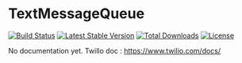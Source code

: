 TextMessageQueue
================

[![Build Status](https://img.shields.io/travis/smart-io/text-message-queue/master.svg?style=flat)](https://travis-ci.org/smart-io/text-message-queue)
[![Latest Stable Version](http://img.shields.io/packagist/v/smart-io/text-message-queue.svg?style=flat)](https://packagist.org/packages/smart-io/text-message-queue)
[![Total Downloads](https://img.shields.io/packagist/dm/smart-io/text-message-queue.svg?style=flat)](https://packagist.org/packages/smart-io/text-message-queue)
[![License](https://img.shields.io/packagist/l/smart-io/text-message-queue.svg?style=flat)](https://packagist.org/packages/smart-io/text-message-queue)

No documentation yet.
Twillo doc : https://www.twilio.com/docs/
